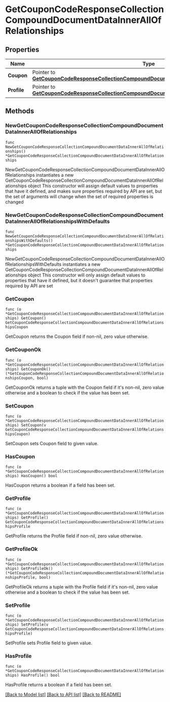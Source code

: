 # GetCouponCodeResponseCollectionCompoundDocumentDataInnerAllOfRelationships

## Properties

Name | Type | Description | Notes
------------ | ------------- | ------------- | -------------
**Coupon** | Pointer to [**GetCouponCodeResponseCollectionCompoundDocumentDataInnerAllOfRelationshipsCoupon**](GetCouponCodeResponseCollectionCompoundDocumentDataInnerAllOfRelationshipsCoupon.md) |  | [optional] 
**Profile** | Pointer to [**GetCouponCodeResponseCollectionCompoundDocumentDataInnerAllOfRelationshipsProfile**](GetCouponCodeResponseCollectionCompoundDocumentDataInnerAllOfRelationshipsProfile.md) |  | [optional] 

## Methods

### NewGetCouponCodeResponseCollectionCompoundDocumentDataInnerAllOfRelationships

`func NewGetCouponCodeResponseCollectionCompoundDocumentDataInnerAllOfRelationships() *GetCouponCodeResponseCollectionCompoundDocumentDataInnerAllOfRelationships`

NewGetCouponCodeResponseCollectionCompoundDocumentDataInnerAllOfRelationships instantiates a new GetCouponCodeResponseCollectionCompoundDocumentDataInnerAllOfRelationships object
This constructor will assign default values to properties that have it defined,
and makes sure properties required by API are set, but the set of arguments
will change when the set of required properties is changed

### NewGetCouponCodeResponseCollectionCompoundDocumentDataInnerAllOfRelationshipsWithDefaults

`func NewGetCouponCodeResponseCollectionCompoundDocumentDataInnerAllOfRelationshipsWithDefaults() *GetCouponCodeResponseCollectionCompoundDocumentDataInnerAllOfRelationships`

NewGetCouponCodeResponseCollectionCompoundDocumentDataInnerAllOfRelationshipsWithDefaults instantiates a new GetCouponCodeResponseCollectionCompoundDocumentDataInnerAllOfRelationships object
This constructor will only assign default values to properties that have it defined,
but it doesn't guarantee that properties required by API are set

### GetCoupon

`func (o *GetCouponCodeResponseCollectionCompoundDocumentDataInnerAllOfRelationships) GetCoupon() GetCouponCodeResponseCollectionCompoundDocumentDataInnerAllOfRelationshipsCoupon`

GetCoupon returns the Coupon field if non-nil, zero value otherwise.

### GetCouponOk

`func (o *GetCouponCodeResponseCollectionCompoundDocumentDataInnerAllOfRelationships) GetCouponOk() (*GetCouponCodeResponseCollectionCompoundDocumentDataInnerAllOfRelationshipsCoupon, bool)`

GetCouponOk returns a tuple with the Coupon field if it's non-nil, zero value otherwise
and a boolean to check if the value has been set.

### SetCoupon

`func (o *GetCouponCodeResponseCollectionCompoundDocumentDataInnerAllOfRelationships) SetCoupon(v GetCouponCodeResponseCollectionCompoundDocumentDataInnerAllOfRelationshipsCoupon)`

SetCoupon sets Coupon field to given value.

### HasCoupon

`func (o *GetCouponCodeResponseCollectionCompoundDocumentDataInnerAllOfRelationships) HasCoupon() bool`

HasCoupon returns a boolean if a field has been set.

### GetProfile

`func (o *GetCouponCodeResponseCollectionCompoundDocumentDataInnerAllOfRelationships) GetProfile() GetCouponCodeResponseCollectionCompoundDocumentDataInnerAllOfRelationshipsProfile`

GetProfile returns the Profile field if non-nil, zero value otherwise.

### GetProfileOk

`func (o *GetCouponCodeResponseCollectionCompoundDocumentDataInnerAllOfRelationships) GetProfileOk() (*GetCouponCodeResponseCollectionCompoundDocumentDataInnerAllOfRelationshipsProfile, bool)`

GetProfileOk returns a tuple with the Profile field if it's non-nil, zero value otherwise
and a boolean to check if the value has been set.

### SetProfile

`func (o *GetCouponCodeResponseCollectionCompoundDocumentDataInnerAllOfRelationships) SetProfile(v GetCouponCodeResponseCollectionCompoundDocumentDataInnerAllOfRelationshipsProfile)`

SetProfile sets Profile field to given value.

### HasProfile

`func (o *GetCouponCodeResponseCollectionCompoundDocumentDataInnerAllOfRelationships) HasProfile() bool`

HasProfile returns a boolean if a field has been set.


[[Back to Model list]](../README.md#documentation-for-models) [[Back to API list]](../README.md#documentation-for-api-endpoints) [[Back to README]](../README.md)



